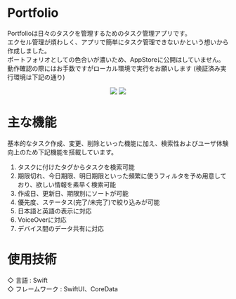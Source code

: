 # Portfolio

Portfolioは日々のタスクを管理するためのタスク管理アプリです。</br>
エクセル管理が煩わしく、アプリで簡単にタスク管理できないかという想いから作成しました。</br>
ポートフォリオとしての色合いが濃いため、AppStoreに公開はしていません。</br>
動作確認の際にはお手数ですがローカル環境で実行をお願いします (検証済み実行環境は下記の通り)

<p align="center">
    <img src="https://img.shields.io/badge/iOS-16.0+-blue.svg" />
    <img src="https://img.shields.io/badge/Swift-5.0-brightgreen.svg" />
</p>

# 主な機能
基本的なタスク作成、変更、削除といった機能に加え、検索性およびユーザ体験向上のため下記機能を搭載しています。 
1. タスクに付けたタグからタスクを検索可能
2. 期限切れ、今日期限、明日期限といった頻繁に使うフィルタを予め用意しており、欲しい情報を素早く検索可能
3. 作成日、更新日、期限別にソートが可能
4. 優先度、ステータス(完了/未完了)で絞り込みが可能
5. 日本語と英語の表示に対応
6. VoiceOverに対応
7. デバイス間のデータ共有に対応
  
# 使用技術
◇ 言語 : Swift </br>
◇ フレームワーク : SwiftUI、CoreData

